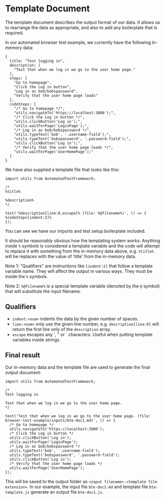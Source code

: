 # Template Document

The template document describes the output format of our data. It allows us to rearrange the data as appropriate, and also to add any boilerplate that is required.

In our automated browser test example, we currently have the following in-memory data:

```
{
  title: "Test logging in",
  description: [
    "Test that when we log in we go to the user home page."
  ],
  steps: [
    "Go to homepage",
    "Click the Log in button",
    "Log in as bob/bobspassword",
    "Verify that the user home page loads"
  ],
  codeSteps: [
    "/* Go to homepage */",
    "utils.navigateTo('https://localhost:3000');",
    "/* Click the Log in button */",
    "utils.clickButton('Log in');",
    "utils.waitForPage('LoginPage');",
    "/* Log in as bob/bobspassword */",
    "utils.typeText('bob', '.username-field');",
    "utils.typeText('bobspassword', '.password-field');",
    "utils.clickButton('Log in');",
    "/* Verify that the user home page loads */",
    "utils.waitForPage('UserHomePage');"
  ]
}
```

We have also supplied a template file that looks like this:

```
import utils from AutomatedTestFramework;

/*
%title%

%description%
*/

test('%description[line:0,escape]% (file: %@filename%)', () => {
%codeSteps[indent:2]%
});
```

You can see we have our imports and test setup boilerplate included.

It should be reasonably obvious how the templating system works: Anything inside `%` symbols is considered a template variable and the code will attempt to replace it with something from the in-memory data above, e.g. `%title%` will be replaces with the value of 'title' from the in-memory data.

Note 1: "Qualifiers" are instructions like `[indent:2]` that follow a template variable name. They will affect the output in various ways. They must be inside the `%` symbols.

Note 2: `%@filename%` is a special template variable (denoted by the `@` symbol) that will substitute the input filename.

## Qualifiers

- `indent:<num>` indents the data by the given number of spaces.
- `line:<num>` only use the given line number, e.g. `description[line:0]` will return the first line only of the `description` array.
- `escape` escapes any ', " or ` characters. Useful when putting template variables inside strings.

## Final result

Our in-memory data and the template file are used to generate the final output document:

```
import utils from AutomatedTestFramework;

/*
Test logging in

Test that when we log in we go to the user home page.
*/

test('Test that when we log in we go to the user home page. (file: browser-test-example/inputs/bte-doc1.md)', () => {
  /* Go to homepage */
  utils.navigateTo('https://localhost:3000');
  /* Click the Log in button */
  utils.clickButton('Log in');
  utils.waitForPage('LoginPage');
  /* Log in as bob/bobspassword */
  utils.typeText('bob', '.username-field');
  utils.typeText('bobspassword', '.password-field');
  utils.clickButton('Log in');
  /* Verify that the user home page loads */
  utils.waitForPage('UserHomePage');
});
```

This will be saved to the output folder as `<input filename>.<template file extension>`. In our example, the input file `bte-doc1.md` and template file `bte-template.js` generate an output file `bte-doc1.js`.
